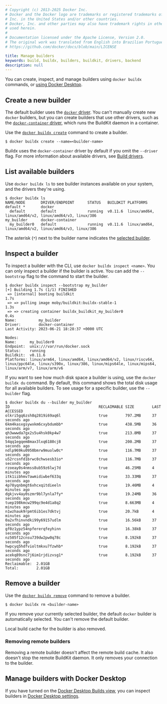 ```yaml
---
# Copyright (c) 2013-2025 Docker Inc.
# Docker and the Docker logo are trademarks or registered trademarks of Docker,
# Inc. in the United States and/or other countries.
# Docker, Inc. and other parties may also have trademark rights in other terms
# used herein.
#
# Documentation licensed under the Apache License, Version 2.0.
# The original work was translated from English into Brazilian Portuguese.
# https://github.com/docker/docs/blob/main/LICENSE

title: Manage builders
keywords: build, buildx, builders, buildkit, drivers, backend
description: null
---
```

You can create, inspect, and manage builders using `docker buildx` commands,
or [using Docker Desktop](#manage-builders-with-docker-desktop).

## Create a new builder

The default builder uses the [`docker` driver](drivers/docker.md).
You can't manually create new `docker` builders, but you can create builders
that use other drivers, such as the
[`docker-container` driver](drivers/docker-container.md),
which runs the BuildKit daemon in a container.

Use the
[`docker buildx create`](/reference/cli/docker/buildx/create.md)
command to create a builder.

```console
$ docker buildx create --name=<builder-name>
```

Buildx uses the `docker-container` driver by default if you omit the `--driver`
flag. For more information about available drivers, see
[Build drivers](drivers/_index.md).

## List available builders

Use `docker buildx ls` to see builder instances available on your system, and
the drivers they're using.

```console
$ docker buildx ls
NAME/NODE       DRIVER/ENDPOINT      STATUS   BUILDKIT PLATFORMS
default *       docker
  default       default              running  v0.11.6  linux/amd64, linux/amd64/v2, linux/amd64/v3, linux/386
my_builder      docker-container
  my_builder0   default              running  v0.11.6  linux/amd64, linux/amd64/v2, linux/amd64/v3, linux/386
```

The asterisk (`*`) next to the builder name indicates the
[selected builder](_index.md#selected-builder).

## Inspect a builder

To inspect a builder with the CLI, use `docker buildx inspect <name>`.
You can only inspect a builder if the builder is active.
You can add the `--bootstrap` flag to the command to start the builder.

```console
$ docker buildx inspect --bootstrap my_builder
[+] Building 1.7s (1/1) FINISHED
 => [internal] booting buildkit                                                              1.7s
 => => pulling image moby/buildkit:buildx-stable-1                                           1.3s
 => => creating container buildx_buildkit_my_builder0                                        0.4s
Name:          my_builder
Driver:        docker-container
Last Activity: 2023-06-21 18:28:37 +0000 UTC

Nodes:
Name:      my_builder0
Endpoint:  unix:///var/run/docker.sock
Status:    running
Buildkit:  v0.11.6
Platforms: linux/arm64, linux/amd64, linux/amd64/v2, linux/riscv64, linux/ppc64le, linux/s390x, linux/386, linux/mips64le, linux/mips64, linux/arm/v7, linux/arm/v6
```

If you want to see how much disk space a builder is using, use the
`docker buildx du` command. By default, this command shows the total disk usage
for all available builders. To see usage for a specific builder, use the
`--builder` flag.

```console
$ docker buildx du --builder my_builder
ID                                        RECLAIMABLE SIZE        LAST ACCESSED
olkri5gq6zsh8q2819i69aq6l                 true        797.2MB     37 seconds ago
6km4kasxgsywxkm6cxybdumbb*                true        438.5MB     36 seconds ago
qh3wwwda7gx2s5u4hsk0kp4w7                 true        213.8MB     37 seconds ago
54qq1egqem8max3lxq6180cj8                 true        200.2MB     37 seconds ago
ndlp969ku0950bmrw9muolw0c*                true        116.7MB     37 seconds ago
u52rcsnfd1brwc0chwsesb3io*                true        116.7MB     37 seconds ago
rzoeay0s4nmss8ub59z6lwj7d                 true        46.25MB     4 minutes ago
itk1iibhmv7awmidiwbef633q                 true        33.33MB     37 seconds ago
4p78yqnbmgt6xhcxqitdieeln                 true        19.46MB     4 minutes ago
dgkjvv4ay0szmr9bl7ynla7fy*                true        19.24MB     36 seconds ago
tuep198kmcw299qc9e4d1a8q2                 true        8.663MB     4 minutes ago
n1wzhauk9rpmt6ib1es7dktvj                 true        20.7kB      4 minutes ago
0a2xfhinvndki99y69157udlm                 true        16.56kB     37 seconds ago
gf0z1ypz54npfererqfeyhinn                 true        16.38kB     37 seconds ago
nz505f12cnsu739dw2pw0q78c                 true        8.192kB     37 seconds ago
hwpcyq5hdfvioltmkxu7fzwhb*                true        8.192kB     37 seconds ago
acekq89snc7j6im1rjdizvsg1*                true        8.192kB     37 seconds ago
Reclaimable:  2.01GB
Total:        2.01GB
```

## Remove a builder

Use the
[`docker buildx remove`](/reference/cli/docker/buildx/create.md)
command to remove a builder.

```console
$ docker buildx rm <builder-name>
```

If you remove your currently selected builder,
the default `docker` builder is automatically selected.
You can't remove the default builder.

Local build cache for the builder is also removed.

### Removing remote builders

Removing a remote builder doesn't affect the remote build cache.
It also doesn't stop the remote BuildKit daemon.
It only removes your connection to the builder.

## Manage builders with Docker Desktop

If you have turned on the
[Docker Desktop Builds view](/manuals/desktop/use-desktop/builds.md),
you can inspect builders in [Docker Desktop settings](/manuals/desktop/settings-and-maintenance/settings.md#builders).
